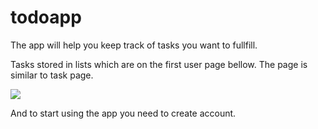 # todoapp
The app will help you keep track of tasks you want to fullfill.

Tasks stored in lists which are on the first user page bellow. The page is similar to task page. 

<image src="./images/first_user_page.png" alter="first user page">

And to start using the app you need to create account.
